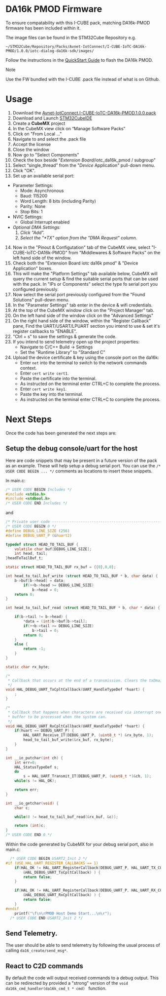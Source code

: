 # DA16k PMOD Firmware
To ensure compatability with this I-CUBE pack, matching DA16k-PMOD firmware has been included within it.

The image files can be found in the STM32Cube Repository e.g.

```
~/STM32Cube/Repository/Packs/Avnet-IotConnect/I-CUBE-IoTC-DA16k-PMOD/1.0.0/iotc-dialog-da16k-sdk/images/
```

Follow the instructions in the [QuickStart Guide](https://github.com/avnet-iotconnect/iotc-dialog-da16k-sdk/blob/main/doc/QUICKSTART.md) to flash the DA16k PMOD.
> [!NOTE]
> Use the FW bundled with the I-CUBE .pack file instead of what is on Github.

# Usage
1. Download the [Avnet-IotConnect.I-CUBE-IoTC-DA16k-PMOD.1.0.0.pack](pack_project_dir/Avnet-IotConnect.I-CUBE-IoTC-DA16k-PMOD.1.0.0.pack)
1. Download and Launch [STM32CubeIDE](https://www.st.com/en/development-tools/stm32cubeide.html)
1. Create a **CubeMX** project
1. In the CubeMX view click on “Manage Software Packs”
1. Click on "From Local ..."
1. Navigate to and select the .pack file
1. Accept the license
1. Close the window
1. Now go to "Select Components"
1. Check the box beside "_Extension Board_/iotc_da16k_pmod / subgroup"
1. Select “single_thread” from the "_Device_ Application" pull-down menu.
1. Click "OK".
1. Set up an available serial port:
 - Parameter Settings:
   - Mode: Asynchronous
   - Baud: 115200
   - Word Length: 8 bits (including Parity)
   - Parity: None
   - Stop Bits: 1
 - NVIC Settings:
   - Global Interrupt enabled
 - _Optional DMA Settings:_
   1. _Click "Add"._
   1. _Select the "*TX" option from the "DMA Request" column._
14. Now in the "Pinout & Configutation" tab of the CubeMX view, select "I-CUBE-IoTC-DA16k-PMOD" from "Middlewares & Software Packs" on the left hand side of the window.
1. Check both the "Extension Board iotc da16k pmod" & "Device Application" boxes.
1. This will make the "Platform Settings" tab available below, CubeMX will query the current setup & find the suitable serial ports that can be used with the pack. In "IPs or Components" select the type fo serial port you configured previously.
1. Now select the serial port previously configured from the "Found Solutions" pull-down menu.
2. In the "Parameter Settings" tab enter in the device & wifi credentials.
3. At the top of the CubeMX window click on the "Project Manager" tab.
4. On the left hand side of the window click on the "Advanced Settings"
5. On the right hand side of the window, within the "Register Callback" pane, Find the UART/USART/LPUART section you intend to use & set it's register callbacks to "ENABLE".
1. "Ctrl + s" to save the settings & generate the code.
2. If you intend to send telemetry open up the project properties:
   - Navigate to C/C++ Build -> Settings
   - Set the "Runtime Library" to "Standard C"
4. Upload the device certificate & key using the console port on the da16k:
   - Enter `net` into the terminal to switch to the network commands context.
   - Enter `cert write cert1`.
   - Paste the certificate into the terminal.
   - As instructed on the terminal enter CTRL+C to complete the process.
   - Enter `cert write key1`.
   - Paste the key into the terminal.
   - As instructed on the terminal enter CTRL+C to complete the process.

# Next Steps
Once the code has been generated the next steps are:
## Setup the debug console/uart for the host
Here are code snippets that may be present in a future version of the pack as an example. These will help setup a debug serial port.
You can use the `/* USER CODE BEGIN ... */` comments as locations to insert these snippets.

In main.c:
```C
/* USER CODE BEGIN Includes */
#include <stdio.h>
#include <stdbool.h>
/* USER CODE END Includes */
```
 and
```C
/* Private user code ---------------------------------------------------------*/
/* USER CODE BEGIN 0 */
#define DEBUG_LINE_SIZE (256)
#define DEBUG_UART_P (&huart2)

typedef struct HEAD_TO_TAIL_BUF {
	volatile char buf[DEBUG_LINE_SIZE];
	int head, tail;
}headToTailBuf_t;

static struct HEAD_TO_TAIL_BUF rx_buf = {{0},0,0};

int head_to_tail_buf_write (struct HEAD_TO_TAIL_BUF * b, char data) {
	b->buf[b->head] = data;
		if(++b->head >= DEBUG_LINE_SIZE)
			b->head = 0;
	return 0;
}

int head_to_tail_buf_read (struct HEAD_TO_TAIL_BUF * b, char * data) {

	if(b->tail != b->head) {
		*data = (int)b->buf[b->tail];
		if(++b->tail >= DEBUG_LINE_SIZE)
			b->tail = 0;
		return 0;
	}
	else {
		return -1;
	}
}

static char rx_byte;

/*
 * Callback that occurs at the end of a transmission. Clears the txDmaInUse flag to allow subsequent transmissions.
 */
void HAL_DEBUG_UART_TxCpltCallback(UART_HandleTypeDef *huart) {
	;
}

/*
 * Callback that happens when characters are received via interrupt one at a time. The function places each byte in a
 * buffer to be processed when the system can.
 */
void HAL_DEBUG_UART_RxCpltCallback(UART_HandleTypeDef *huart) {
	if(huart == DEBUG_UART_P) {
		HAL_UART_Receive_IT(DEBUG_UART_P, (uint8_t *) &rx_byte, 1);
		head_to_tail_buf_write(&rx_buf, rx_byte);
	}
}

int __io_putchar(int ch) {
	int err=0;
	HAL_StatusTypeDef s;
	do
		s = HAL_UART_Transmit_IT(DEBUG_UART_P, (uint8_t *)&ch, 1);
	while(s != HAL_OK);

	return err;
}

int __io_getchar(void) {
	char c;

	while(0 != head_to_tail_buf_read(&rx_buf, &c));

	return (int)c;
}
/* USER CODE END 0 */
```
Within the code generated by CubeMX for your debug serial port, also in main.c:
```C
  /* USER CODE BEGIN USART2_Init 2 */
#if (USE_HAL_UART_REGISTER_CALLBACKS == 1)
    if(HAL_OK != HAL_UART_RegisterCallback(DEBUG_UART_P, HAL_UART_TX_COMPLETE_CB_ID,
        &HAL_DEBUG_UART_TxCpltCallback) ) {
        return false;
    }

    if(HAL_OK != HAL_UART_RegisterCallback(DEBUG_UART_P, HAL_UART_RX_COMPLETE_CB_ID,
        &HAL_DEBUG_UART_RxCpltCallback) ) {
        return false;
    }
#endif
    printf("\f\n\rPMOD Host Demo Start...\n\r");
  /* USER CODE END USART2_Init 2 */
```

## Send Telemetry.
The user should be able to send telemetry by following the usual process of calling `da16_create/send_msg*`.
## React to C2D commands
By default the code will output received commands to a debug output. This can be redirected by provided a "strong" version of the `void da16k_cmd_handler(da16k_cmd_t * cmd)
` function.

